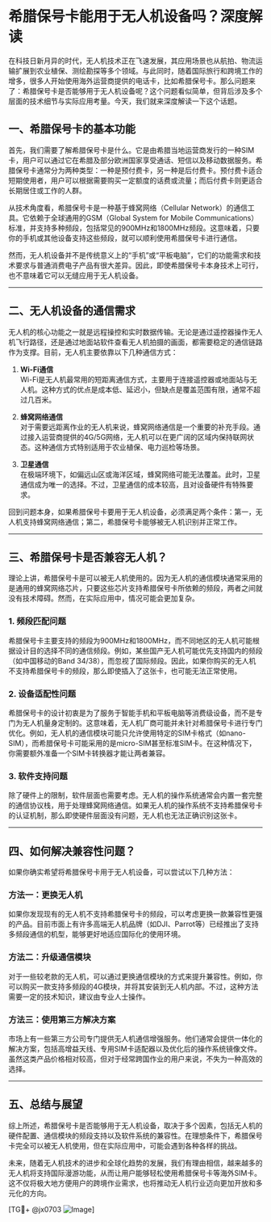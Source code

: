 # 希腊保号卡能用于无人机设备吗？深度解读

在科技日新月异的时代，无人机技术正在飞速发展，其应用场景也从航拍、物流运输扩展到农业植保、测绘勘探等多个领域。与此同时，随着国际旅行和跨境工作的增多，很多人开始使用海外运营商提供的电话卡，比如希腊保号卡。那么问题来了：希腊保号卡是否能够用于无人机设备呢？这个问题看似简单，但背后涉及多个层面的技术细节与实际应用考量。今天，我们就来深度解读一下这个话题。

## 一、希腊保号卡的基本功能

首先，我们需要了解希腊保号卡是什么。它是由希腊当地运营商发行的一种SIM卡，用户可以通过它在希腊及部分欧洲国家享受通话、短信以及移动数据服务。希腊保号卡通常分为两种类型：一种是预付费卡，另一种是后付费卡。预付费卡适合短期使用者，用户可以根据需要购买一定额度的话费或流量；而后付费卡则更适合长期居住或工作的人群。

从技术角度看，希腊保号卡是一种基于蜂窝网络（Cellular Network）的通信工具。它依赖于全球通用的GSM（Global System for Mobile Communications）标准，并支持多种频段，包括常见的900MHz和1800MHz频段。这意味着，只要你的手机或其他设备支持这些频段，就可以顺利使用希腊保号卡进行通信。

然而，无人机设备并不是传统意义上的“手机”或“平板电脑”，它们的功能需求和技术要求与普通消费电子产品有很大差异。因此，即使希腊保号卡本身技术上可行，也不意味着它可以无缝应用于无人机设备。

---

## 二、无人机设备的通信需求

无人机的核心功能之一就是远程操控和实时数据传输。无论是通过遥控器操作无人机飞行路径，还是通过地面站软件查看无人机拍摄的画面，都需要稳定的通信链路作为支撑。目前，无人机主要依靠以下几种通信方式：

1. **Wi-Fi通信**  
   Wi-Fi是无人机最常用的短距离通信方式，主要用于连接遥控器或地面站与无人机。这种方式的优点是成本低、延迟小，但缺点是覆盖范围有限，通常不超过几百米。

2. **蜂窝网络通信**  
   对于需要远距离作业的无人机来说，蜂窝网络通信是一个重要的补充手段。通过接入运营商提供的4G/5G网络，无人机可以在更广阔的区域内保持联网状态。这种通信方式特别适用于农业植保、电力巡检等场景。

3. **卫星通信**  
   在极端环境下，如偏远山区或海洋区域，蜂窝网络可能无法覆盖。此时，卫星通信成为唯一的选择。不过，卫星通信的成本较高，且对设备硬件有特殊要求。

回到问题本身，如果希腊保号卡要用于无人机设备，必须满足两个条件：第一，无人机支持蜂窝网络通信；第二，希腊保号卡能够被无人机识别并正常工作。

---

## 三、希腊保号卡是否兼容无人机？

理论上讲，希腊保号卡是可以被无人机使用的。因为无人机的通信模块通常采用的是通用的蜂窝网络芯片，只要这些芯片支持希腊保号卡所依赖的频段，两者之间就没有技术障碍。然而，在实际应用中，情况可能会更加复杂。

### 1. 频段匹配问题
希腊保号卡主要支持的频段为900MHz和1800MHz，而不同地区的无人机可能根据设计目的选择不同的通信频段。例如，某些国产无人机可能优先支持国内的频段（如中国移动的Band 34/38），而忽视了国际频段。因此，如果你购买的无人机不支持希腊保号卡的频段，那么即使插入了这张卡，也可能无法正常使用。

### 2. 设备适配性问题
希腊保号卡的设计初衷是为了服务于智能手机和平板电脑等消费级设备，而不是专门为无人机量身定制的。这意味着，无人机厂商可能并未针对希腊保号卡进行专门优化。例如，无人机的通信模块可能只允许使用特定的SIM卡格式（如nano-SIM），而希腊保号卡可能采用的是micro-SIM甚至标准SIM卡。在这种情况下，你需要额外准备一个SIM卡转换器才能让两者兼容。

### 3. 软件支持问题
除了硬件上的限制，软件层面也需要考虑。无人机的操作系统通常会内置一套完整的通信协议栈，用于处理蜂窝网络通信。如果无人机的操作系统不支持希腊保号卡的认证机制，那么即使硬件层面没有问题，无人机也无法正确识别这张卡。

---

## 四、如何解决兼容性问题？

如果你确实希望将希腊保号卡用于无人机设备，可以尝试以下几种方法：

### 方法一：更换无人机
如果你发现现有的无人机不支持希腊保号卡的频段，可以考虑更换一款兼容性更强的产品。目前市面上有许多高端无人机品牌（如DJI、Parrot等）已经推出了支持多频段通信的机型，能够更好地适应国际化的使用环境。

### 方法二：升级通信模块
对于一些较老款的无人机，可以通过更换通信模块的方式来提升兼容性。例如，你可以购买一款支持多频段的4G模块，并将其安装到无人机内部。不过，这种方法需要一定的技术知识，建议由专业人士操作。

### 方法三：使用第三方解决方案
市场上有一些第三方公司专门提供无人机通信增强服务。他们通常会提供一体化的解决方案，包括高增益天线、专用SIM卡适配器以及优化后的操作系统镜像文件。虽然这类产品价格相对较高，但对于经常跨国作业的用户来说，不失为一种高效的选择。

---

## 五、总结与展望

综上所述，希腊保号卡是否能够用于无人机设备，取决于多个因素，包括无人机的硬件配置、通信模块的频段支持以及软件系统的兼容性。在理想条件下，希腊保号卡完全可以被无人机使用，但在实际应用中，可能会遇到各种各样的挑战。

未来，随着无人机技术的进步和全球化趋势的发展，我们有理由相信，越来越多的无人机将支持国际漫游功能，从而让用户能够轻松使用希腊保号卡等海外SIM卡。这不仅将极大地方便用户的跨境作业需求，也将推动无人机行业迈向更加开放和多元化的方向。

[TG💪+ @jx0703 ![Image](https://github.com/user-attachments/assets/dbca1d08-cadb-493c-b0ec-ad6f7a83f270)]
